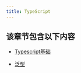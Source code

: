 ```yaml
---
title: TypeScript
---
```

## 该章节包含以下内容
  
  
- [Typescript基础](Typescript基础.md)

  
- [泛型](泛型.md)

  